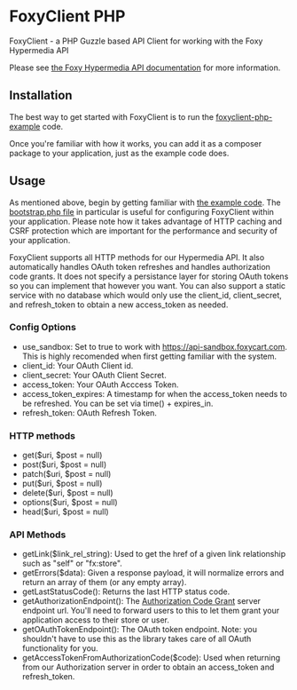 # FoxyClient PHP
FoxyClient - a PHP Guzzle based API Client for working with the Foxy Hypermedia API

Please see <a href="https://api.foxycart.com/docs">the Foxy Hypermedia API documentation</a> for more information.

## Installation

The best way to get started with FoxyClient is to run the <a href="https://github.com/FoxyCart/foxyclient-php-example">foxyclient-php-example</a> code.

Once you're familiar with how it works, you can add it as a composer package to your application, just as the example code does.

## Usage

As mentioned above, begin by getting familiar with <a href="https://github.com/FoxyCart/foxyclient-php-example">the example code</a>. The <a href="https://github.com/FoxyCart/foxyclient-php-example/blob/master/bootstrap.php">bootstrap.php file</a> in particular is useful for configuring FoxyClient within your application. Please note how it takes advantage of HTTP caching and CSRF protection which are important for the performance and security of your application.

FoxyClient supports all HTTP methods for our Hypermedia API. It also automatically handles OAuth token refreshes and handles authorization code grants. It does not specify a persistance layer for storing OAuth tokens so you can implement that however you want. You can also support a static service with no database which would only use the client_id, client_secret, and refresh_token to obtain a new access_token as needed.

### Config Options
 * use_sandbox: Set to true to work with https://api-sandbox.foxycart.com. This is highly recomended when first getting familiar with the system.
 * client_id: Your OAuth Client id.
 * client_secret: Your OAuth Client Secret.
 * access_token: Your OAuth Acccess Token.
 * access_token_expires: A timestamp for when the access_token needs to be refreshed. You can be set via time() + expires_in.
 * refresh_token: OAuth Refresh Token.

### HTTP methods
 * get($uri, $post = null)
 * post($uri, $post = null)
 * patch($uri, $post = null)
 * put($uri, $post = null)
 * delete($uri, $post = null)
 * options($uri, $post = null)
 * head($uri, $post = null)

### API Methods
 * getLink($link_rel_string): Used to get the href of a given link relationship such as "self" or "fx:store".
 * getErrors($data): Given a response payload, it will normalize errors and return an array of them (or any empty array).
 * getLastStatusCode(): Returns the last HTTP status code.
 * getAuthorizationEndpoint(): The <a href="https://tools.ietf.org/html/rfc6749#section-4.1">Authorization Code Grant</a> server endpoint url. You'll need to forward users to this to let them grant your application access to their store or user.
 * getOAuthTokenEndpoint(): The OAuth token endpoint. Note: you shouldn't have to use this as the library takes care of all OAuth functionality for you.
 * getAccessTokenFromAuthorizationCode($code): Used when returning from our Authorization server in order to obtain an access_token and refresh_token.

